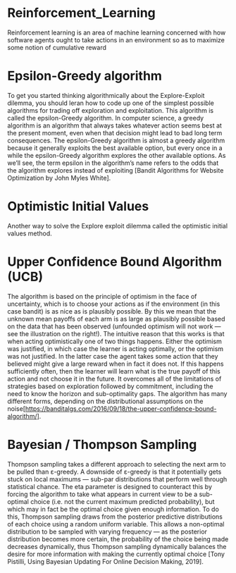 # Reinforcement_Learning
Reinforcement learning is an area of machine learning concerned with how software agents ought to take actions in an environment so as to maximize some notion of cumulative reward


# Epsilon-Greedy algorithm
To get you started thinking algorithmically about the Explore-Exploit dilemma, you should leran how to code up one of the simplest possible algorithms for trading off exploration and exploitation. This algorithm is called the epsilon-Greedy algorithm. In computer science, a greedy algorithm is an algorithm that always takes whatever action seems best at the present moment, even when that decision might lead to bad long term consequences. The epsilon-Greedy algorithm is almost a greedy algorithm because it generally exploits the best available option, but every once in a while the epsilon-Greedy algorithm explores the other available options. As we’ll see, the term epsilon in the algorithm’s name refers to the odds that the algorithm explores instead of exploiting [Bandit Algorithms for Website Optimization by John Myles White].


# Optimistic Initial Values
Another way to solve the Explore exploit dilemma called the optimistic initial values method.



# Upper Confidence Bound Algorithm (UCB)
The algorithm is based on the principle of optimism in the face of uncertainty, which is to choose your actions as if the environment (in this case bandit) is as nice as is plausibly possible. By this we mean that the unknown mean payoffs of each arm is as large as plausibly possible based on the data that has been observed (unfounded optimism will not work — see the illustration on the right!). The intuitive reason that this works is that when acting optimistically one of two things happens. Either the optimism was justified, in which case the learner is acting optimally, or the optimism was not justified. In the latter case the agent takes some action that they believed might give a large reward when in fact it does not. If this happens sufficiently often, then the learner will learn what is the true payoff of this action and not choose it in the future. It overcomes all of the limitations of strategies based on exploration followed by commitment, including the need to know the horizon and sub-optimality gaps. The algorithm has many different forms, depending on the distributional assumptions on the noise[https://banditalgs.com/2016/09/18/the-upper-confidence-bound-algorithm/].


# Bayesian / Thompson Sampling
Thompson sampling takes a different approach to selecting the next arm to be pulled than ε-greedy. A downside of ε-greedy is that it potentially gets stuck on local maximums — sub-par distributions that perform well through statistical chance. The eta parameter is designed to counteract this by forcing the algorithm to take what appears in current view to be a sub-optimal choice (i.e. not the current maximum predicted probability), but which may in fact be the optimal choice given enough information. To do this, Thompson sampling draws from the posterior predictive distributions of each choice using a random uniform variable. This allows a non-optimal distribution to be sampled with varying frequency — as the posterior distribution becomes more certain, the probability of the choice being made decreases dynamically, thus Thompson sampling dynamically balances the desire for more information with making the currently optimal choice [Tony Pistilli, Using Bayesian Updating For Online Decision Making, 2019].
